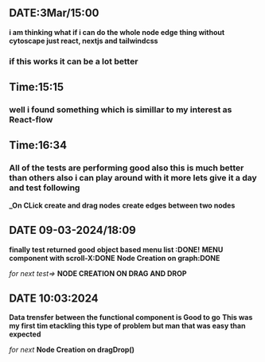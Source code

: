 ## DATE:3Mar/15:00
**i am thinking what if i can do the whole node edge thing without cytoscape just react, nextjs and tailwindcss**

### if this works it can be a lot better
## Time:15:15
### well i found something which is simillar to my interest as React-flow
## Time:16:34
### All of the tests are performing good also this is much better than others also i can play around with it more lets give it a day and test following
**_On CLick create and drag nodes**
**create edges between two nodes**

## DATE 09-03-2024/18:09

**finally test returned good**
**object based menu list :DONE!**
**MENU component with scroll-X:DONE**
**Node Creation on graph:DONE**

*for next test=>*
**NODE CREATION ON DRAG AND DROP**
## DATE 10:03:2024
**Data trensfer between the functional component is Good to go**
**This was my first tim etackling this type of problem but man that was easy than expected**

*for next*
**Node Creation on dragDrop()**

